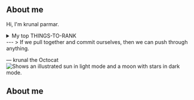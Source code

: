 
## About me

Hi, I'm krunal parmar.

<details>
<summary>My top THINGS-TO-RANK</summary>

| Rank | language |
|-----:|---------------|
|     1| html,css       |
|     2|   java      |
|     3|    rust programing           |


</details>
---
> If we pull together and commit ourselves, then we can push through anything.

— krunal the Octocat
<picture>
  <source media="(prefers-color-scheme: dark)" srcset="https://user-images.githubusercontent.com/25423296/163456776-7f95b81a-f1ed-45f7-b7ab-8fa810d529fa.png">
  <source media="(prefers-color-scheme: light)" srcset="https://user-images.githubusercontent.com/25423296/163456779-a8556205-d0a5-45e2-ac17-42d089e3c3f8.png">
  <img alt="Shows an illustrated sun in light mode and a moon with stars in dark mode." src="https://user-images.githubusercontent.com/25423296/163456779-a8556205-d0a5-45e2-ac17-42d089e3c3f8.png">
</picture>

## About me

<!-- TO DO: add more details about me later -->

